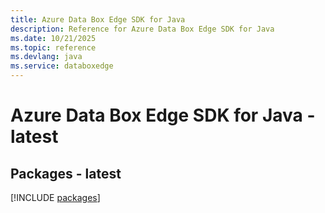 ```yaml
---
title: Azure Data Box Edge SDK for Java
description: Reference for Azure Data Box Edge SDK for Java
ms.date: 10/21/2025
ms.topic: reference
ms.devlang: java
ms.service: databoxedge
---
```

# Azure Data Box Edge SDK for Java - latest
## Packages - latest
[!INCLUDE [packages](data-box-edge-index.md)]